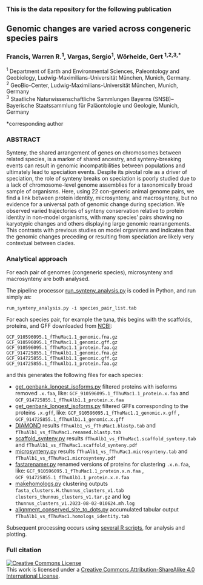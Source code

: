 ### This is the data repository for the following publication 

## Genomic changes are varied across congeneric species pairs

###  Francis, Warren R.<sup>1</sup>, Vargas, Sergio<sup>1</sup>, Wörheide, Gert <sup>1,2,3,*</sup>

<sup>1</sup> Department of Earth and Environmental Sciences, Paleontology and Geobiology, Ludwig-Maximilians-Universität München, Munich, Germany.<br>
<sup>2</sup> GeoBio-Center, Ludwig-Maximilians-Universität München, Munich, Germany<br>
<sup>3</sup> Staatliche Naturwissenschaftliche Sammlungen Bayerns (SNSB)–Bayerische Staatssammlung für Paläontologie und Geologie, Munich, Germany<br>


*corresponding author

### ABSTRACT <br>
Synteny, the shared arrangement of genes on chromosomes between related species, is a marker of shared ancestry, and synteny-breaking events can result in genomic incompatibilities between populations and ultimately lead to speciation events. Despite its pivotal role as a driver of speciation, the role of synteny breaks on speciation is poorly studied due to a lack of chromosome-level genome assemblies for a taxonomically broad sample of organisms. Here, using 22 con-generic animal genome pairs, we find a link between protein identity, microsynteny, and macrosynteny, but no evidence for a universal path of genomic change during speciation. We observed varied trajectories of synteny conservation relative to protein identity in non-model organisms, with many species’ pairs showing no karyotypic changes and others displaying large genomic rearrangements. This contrasts with previous studies on model organisms and indicates that the genomic changes preceding or resulting from speciation are likely very contextual between clades.


### Analytical approach ###
For each pair of genomes (congeneric species), microsynteny and macrosynteny are both analysed.

The pipeline processor [run_synteny_analysis.py](https://github.com/PalMuc/speciation_synteny/blob/main/02-processing_scripts/run_synteny_analysis.py) is coded in Python, and run simply as:

`run_synteny_analysis.py -i species_pair_list.tab`

For each species pair, for example the tuna, this begins with the scaffolds, proteins, and GFF downloaded from [NCBI](https://www.ncbi.nlm.nih.gov/genome/?term=txid8240[orgn]):

```
GCF_910596095.1_fThuMac1.1_genomic.fna.gz
GCF_910596095.1_fThuMac1.1_genomic.gff.gz
GCF_910596095.1_fThuMac1.1_protein.faa.gz
GCF_914725855.1_fThuAlb1.1_genomic.fna.gz
GCF_914725855.1_fThuAlb1.1_genomic.gff.gz
GCF_914725855.1_fThuAlb1.1_protein.faa.gz
```

and this generates the following files for each species:

* [get_genbank_longest_isoforms.py](https://github.com/PalMuc/speciation_synteny/blob/main/02-processing_scripts/get_genbank_longest_isoforms.py) filtered proteins with isoforms removed `.x.faa`, like: `GCF_910596095.1_fThuMac1.1_protein.x.faa` and `GCF_914725855.1_fThuAlb1.1_protein.x.faa`
* [get_genbank_longest_isoforms.py](https://github.com/PalMuc/speciation_synteny/blob/main/02-processing_scripts/get_genbank_longest_isoforms.py) filtered GFFs corresponding to the proteins `.x.gff`, like: `GCF_910596095.1_fThuMac1.1_genomic.x.gff` , `GCF_914725855.1_fThuAlb1.1_genomic.x.gff`
* [DIAMOND](https://github.com/bbuchfink/diamond) results `fThuAlb1_vs_fThuMac1.blastp.tab` and `fThuAlb1_vs_fThuMac1.renamed.blastp.tab`
* [scaffold_synteny.py](https://github.com/wrf/genomeGTFtools/blob/master/scaffold_synteny.py) results `fThuAlb1_vs_fThuMac1.scaffold_synteny.tab` and `fThuAlb1_vs_fThuMac1.scaffold_synteny.pdf`
* [microsynteny.py](https://github.com/wrf/genomeGTFtools/blob/master/microsynteny.py) results `fThuAlb1_vs_fThuMac1.microsynteny.tab` and `fThuAlb1_vs_fThuMac1.microsynteny.pdf`
* [fastarenamer.py](https://bitbucket.org/wrf/sequences/src/master/fastarenamer.py) renamed versions of proteins for clustering `.x.n.faa`, like: `GCF_910596095.1_fThuMac1.1_protein.x.n.faa` , `GCF_914725855.1_fThuAlb1.1_protein.x.n.faa`
* [makehomologs.py](https://bitbucket.org/wrf/sequences/src/master/makehomologs.py) clustering outputs `fasta_clusters.H.thunnus_clusters_v1.tab` `clusters_thunnus_clusters_v1.tar.gz` and log `thunnus_clusters_v1.2023-08-02-010624.mh.log`
* [alignment_conserved_site_to_dots.py](https://bitbucket.org/wrf/sequences/src/master/alignment_conserved_site_to_dots.py) accumulated tabular output `fThuAlb1_vs_fThuMac1.homologs_identity.tab`

Subsequent processing occurs using [several R scripts](https://github.com/PalMuc/speciation_synteny/tree/main/03-graphic_scripts), for analysis and plotting.


### Full citation ###


<a rel="license" href="http://creativecommons.org/licenses/by-sa/4.0/"><img alt="Creative Commons License" style="border-width:0" src="https://i.creativecommons.org/l/by-sa/4.0/88x31.png" /></a><br />This work is licensed under a <a rel="license" href="http://creativecommons.org/licenses/by-sa/4.0/">Creative Commons Attribution-ShareAlike 4.0 International License</a>.
